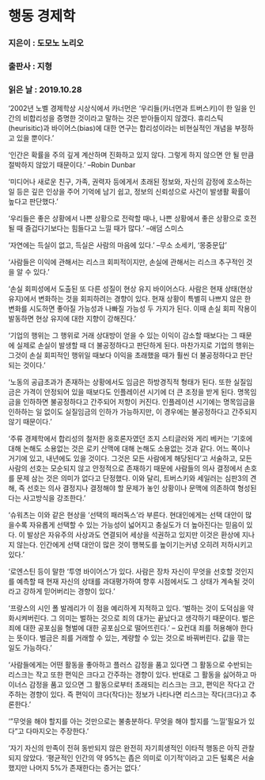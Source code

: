 # 행동 경제학
### 지은이 : 도모노 노리오
### 출판사 : 지형
### 읽은 날 : 2019.10.28

‘2002년 노벨 경제학상 시상식에서 카너먼은 ‘우리들(카너먼과 트버스키)이 한 일을 인간의 비합리성을 증명한 것이라고 말하는 것은 받아들이지 않겠다. 휴리스틱(heurisitic)과 바이어스(bias)에 대한 연구는 합리성이라는 비현실적인 개념을 부정하고 있을 뿐이다.’

‘인간은 확률을 주의 깊게 계산하며 진화하고 있지 않다. 그렇게 하지 않으면 안 될 만큼 절박하지 않았기 때문이다.’ –Robin Dunbar

‘미디어나 새로운 친구, 가족, 권력자 등에게서 초래된 정보와, 자신의 감정에 호소하는 일 등은 깊은 인상을 주어 기억에 남기 쉽고, 정보의 신뢰성으로 사건이 발생활 확률이 높다고 판단했다.’

‘우리들은 좋은 상황에서 나쁜 상황으로 전락할 때나, 나쁜 상황에서 좋은 상황으로 호전될 때 즐겁다기보다는 힘들다고 느낄 때가 많다.’ –애덤 스미스

‘자연에는 득실이 없고, 득실은 사람의 마음에 있다.’ –무소 소세키, ‘몽중문답’

‘사람들은 이익에 관해서는 리스크 회피적이지만, 손실에 관해서는 리스크 추구적인 것을 알 수 있다.’

‘손실 회피성에서 도출된 또 다른 성질이 현상 유지 바이어스다. 사람은 현재 상태(현상 유지)에서 변화하는 것을 회피하려는 경향이 있다. 현재 상황이 특별히 나쁘지 않은 한 변화를 시도하면 좋아질 가능성과 나빠질 가능성 두 가지가 된다. 이때 손실 회피 작용이 발동하면 현상 유지에 대한 지향이 강해진다.’

‘기업의 행위는 그 행위로 거래 상대방이 얻을 수 있는 이익이 감소할 때보다는 그 때문에 실제로 손실이 발생할 때 더 불공정하다고 판단하게 된다. 마찬가지로 기업의 행위는 그것이 손실 회피적인 행위일 때보다 이익을 초래했을 때가 훨씬 더 불공정하다고 판단되는 것이다.’

‘노동의 공급초과가 존재하는 상황에서도 임금은 하방경직적 형태가 된다. 또한 실질임금은 가격이 안정되어 있을 때보다도 인플레이션 시기에 더 큰 조정을 받게 된다. 명목임금을 인하하면 불공정하다고 간주되어 저항이 커진다. 인플레이션 시기에는 명목임금을 인하하는 일 없이도 실질임금의 인하가 가능하지만, 이 경우에는 불공정하다고 간주되지 않기 때문이다.’

‘주류 경제학에서 합리성의 철저한 옹호론자였던 조지 스티글러와 게리 베커는 ‘기호에 대해 논해도 소용없는 것은 로키 산맥에 대해 논해도 소용없는 것과 같다. 어느 쪽이나 거기에 있고, 내년에도 있을 것이다. 그것은 모든 사람에게 해당된다’고 서술하고, 모든 사람의 선호는 모순되지 않고 안정적으로 존재하기 때문에 사람들의 의사 결정에서 손호를 문제 삼는 것은 의미가 없다고 단정했다.
이와 달리, 트버스키와 세일러는 심판3의 견해, 즉 선호는 의사 결정지나 결정해야 할 문제가 놓인 상황이나 문맥에 의존하여 형성된다는 사고방식을 강조한다.’

‘슈워츠는 이와 같은 현상을 ‘선택의 패러독스’라 부른다. 현대인에게는 선택 대안이 많을수록 자유롭게 선택할 수 있는 가능성이 넓어지고 충실도가 더 높아진다는 믿음이 있다. 이 발상은 자유주의 사상과도 연결되어 세상을 석권하고 있지만 이것은 환상에 지나지 않는다. 인간에게 선택 대안이 많은 것이 행복도를 높이기는커녕 오히려 저하시키고 있다.’

‘로엔스틴 등이 말한 ‘투영 바이어스’가 있다. 사람은 장차 자신이 무엇을 선호할 것인지를 예측할 때 현재 자신의 상태를 과대평가하여 향후 시점에서도 그 상태가 계속될 것이라고 강하게 믿어버리는 경향이 있다.’

‘프랑스의 시인 폴 발레리가 이 점을 예리하게 지적하고 있다. ‘벌하는 것이 도덕심을 약화시켜버린다. 그 의미는 벌하는 것으로 죄의 대가는 끝났다고 생각하기 때문이다. 벌은 죄에 대한 공포심을 형벌에 대한 공포심으로 떨어뜨린다.’ – 요컨대 죄를 허용해야 한다는 뜻이다. 벌금은 죄를 거래할 수 있는, 계량할 수 있는 것으로 바꿔버린다. 값을 깎는 일도 가능하다.’

‘사람들에게는 어떤 활동을 좋아하고 플러스 감정을 품고 있다면 그 활동으로 수반되는 리스크는 작고 또한 편익은 크다고 간주하는 경향이 있다. 반대로 그 활동을 싫어하고 마이너스 감정을 품고 있으면 그 활동으로부터 초래되는 리스크는 크고, 편익은 작다고 간주하는 경향이 있다. 즉 편익이 크다(작다)는 정보가 나타나면 리스크는 작다(크다)고 추론한다.’

‘”무엇을 해야 할지를 아는 것만으로는 불충분하다. 무엇을 해야 할지를 ‘느낄’필요가 있다”고 다마지오는 주장한다.’

‘자기 자신의 만족이 전혀 동반되지 않은 완전히 자기희생적인 이타적 행동은 아직 관찰되지 않았다. ‘평균적인 인간의 약 95%는 좁은 의미로 이기적’이라고 고든 털록은 서술했지만 나머지 5%가 존재한다는 증거는 없다.’